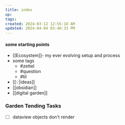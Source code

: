 ```yaml
---
title: index
up: 
tags: 
created: 2024-03-12 12:55:18 AM
updated: 2024-04-04 03:40:33 PM
---
```

#### some starting points 
- [[Ecosystem]]- my ever evolving setup and process 
- some tags
	- #zettel 
	- #question 
	- #til 
- [[💡|ideas]]
- [[obsidian]]
- [[digital garden]]

### Garden Tending Tasks
- [ ] dataview objects don't render 

